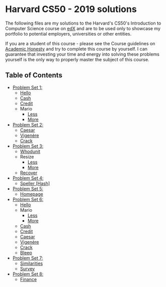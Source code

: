 # Harvard CS50 - 2019 solutions

The following files are my solutions to the Harvard's CS50's Introduction to Computer Science course on [edX](https://courses.edx.org/courses/course-v1:HarvardX+CS50+X/course/) and are to be used only to showcase my portfolio to potential employers, universities or other entities.

If you are a student of this course - please see the Course guidelines on [Academic Honesty](https://docs.cs50.net/2019/x/syllabus.html#academic-honesty) and try to complete this course by yourself. I can guarantee that investing your time and energy into solving these problems yourself is the only way to properly master the subject of this course.

## Table of Contents
- [Problem Set 1:](/pset1)
  * [Hello](/pset1/hello.c)
  * [Cash](/pset1/cash.c)
  * [Credit](/pset1/credit.c)
  * Mario
    + [Less](/pset1/mario_less.c)
    + [More](/pset1/mario_more.c)
- [Problem Set 2:](/pset2)
  * [Caesar](/pset2/caesar.c)
  * [Vigenère](/pset2/vigenere.c)
  * [Crack](/pset2/crack.c)
- [Problem Set 3:](/pset3)
  * [Whodunit](/pset3/whodunit.c)
  * Resize
    + [Less](/pset3/resize_less.c)
    + [More](/pset3/resize_more.c)
  * [Recover](/pset3/recover.c)
- [Problem Set 4:](/pset4)
  * [Speller [Hash]](/pset4/speller.c)
- [Problem Set 5:](/pset5)
  * [Homepage](/pset5/index.html)
- [Problem Set 6:](/pset6)
  * [Hello](/pset6/hello.py)
  * Mario
    + [Less](/pset6/mario_less.py)
    + [More](/pset6/mario_more.py)
  * [Cash](/pset6/cash.py)
  * [Credit](/pset6/credit.py)
  * [Caesar](/pset6/caesar.py)
  * [Vigenère](/pset6/vigenere.py)
  * [Crack](/pset6/crack.py)
  * [Bleep](/pset6/bleep.py)
- [Problem Set 7:](/pset7)
  * [Similarities](/pset7/similarities)
  * [Survey](/pset7/survey)
- [Problem Set 8:](/pset8)
  * [Finance](/pset8/finance)